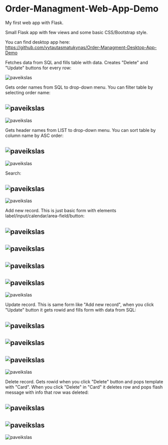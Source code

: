 # Order-Managment-Web-App-Demo

My first web app with Flask.

Small Flask app with few views and some basic CSS/Bootstrap style.

You can find desktop app here: https://github.com/vytautasmatukynas/Order-Managment-Desktop-App-Demo

Fetches data from SQL and fills table with data. Creates "Delete" and "Update" buttons for every row:

![paveikslas](https://github.com/vytautasmatukynas/Order-Managment-Web-App/assets/51360361/367116b1-7451-4e18-b3dc-45b1d220d268)

Gets order names from SQL to drop-down menu. You can filter table by selecting order name:

![paveikslas](https://github.com/vytautasmatukynas/Order-Managment-Web-App/assets/51360361/282c56c9-2b16-4b77-aa2b-e526ca675ebd)
-
![paveikslas](https://github.com/vytautasmatukynas/Order-Managment-Web-App/assets/51360361/b3e1e325-e6ef-46b2-980e-38f2329610f0)

Gets header names from LIST to drop-down menu. You can sort table by column name by ASC order:

![paveikslas](https://github.com/vytautasmatukynas/Order-Managment-Web-App/assets/51360361/8d682208-6ed1-4c68-837d-46acc9964a19)
-
![paveikslas](https://github.com/vytautasmatukynas/Order-Managment-Web-App/assets/51360361/f44d34e9-08fc-47c2-85b9-dc43eedc9519)

Search:

![paveikslas](https://github.com/vytautasmatukynas/Order-Managment-Web-App/assets/51360361/6ef537d6-9746-4983-b74f-c22784355ea4)
-
![paveikslas](https://github.com/vytautasmatukynas/Order-Managment-Web-App/assets/51360361/284ff588-a3f6-4ca7-94fd-4f22b259e085)

Add new record. This is just basic form with elements label/input/calendar/area-field/button:

![paveikslas](https://github.com/vytautasmatukynas/Order-Managment-Web-App/assets/51360361/af246852-0618-4949-a076-f0cdb0920893)
-
![paveikslas](https://github.com/vytautasmatukynas/Order-Managment-Web-App/assets/51360361/eacf13c9-095a-4a6e-a080-831c4c76ce8c)
-
![paveikslas](https://github.com/vytautasmatukynas/Order-Managment-Web-App/assets/51360361/6ab5fdf7-7c29-4a56-bdcb-b790acf3b0cd)
-
![paveikslas](https://github.com/vytautasmatukynas/Order-Managment-Web-App/assets/51360361/fa45f73e-e12d-41d5-8134-1bd4eb11672e)
-
![paveikslas](https://github.com/vytautasmatukynas/Order-Managment-Web-App/assets/51360361/cc6ad937-b4c6-4f12-a26b-0cdad85e7963)

Update record. This is same form like "Add new record", when you click "Update" button it gets rowid and fills form with data from SQL:

![paveikslas](https://github.com/vytautasmatukynas/Order-Managment-Web-App/assets/51360361/6ad3a342-7483-4400-9c4a-22f9bfb40ecc)
-
![paveikslas](https://github.com/vytautasmatukynas/Order-Managment-Web-App/assets/51360361/18a1b6d4-5df5-4917-9b26-0b808b49229c)
-
![paveikslas](https://github.com/vytautasmatukynas/Order-Managment-Web-App/assets/51360361/f175ff3c-a382-4978-b48b-25d2fd91a351)
-
![paveikslas](https://github.com/vytautasmatukynas/Order-Managment-Web-App/assets/51360361/c193b71d-2160-4afb-b94f-80e42594fd9f)

Delete record. Gets rowid when you click "Delete" button and pops template with "Card". When you click "Delete" in "Card" it deletes row and pops flash message with info that row was deleted:

![paveikslas](https://github.com/vytautasmatukynas/Order-Managment-Web-App/assets/51360361/a67ed9ed-a5e9-41cf-9d66-4c3ff6413e66)
-
![paveikslas](https://github.com/vytautasmatukynas/Order-Managment-Web-App/assets/51360361/780f50ae-153c-4626-86be-08f2d18f0a92)
-
![paveikslas](https://github.com/vytautasmatukynas/Order-Managment-Web-App/assets/51360361/1e7c1950-f74b-42e0-a0c2-06c8cc39a448)















